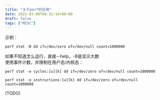 ```yaml
---
title: "关于perf的应用"
date: 2025-03-09T08:31:14+08:00
draft: false
tags: ["MISC"]
---
```


示例：  
```shell
perf stat -B dd if=/dev/zero of=/dev/null count=1000000
```
如果不知道怎么运行，直接--help，-B是显示大数  
使用事件计数，并限制在用户态/内核态：
```shell
perf stat -e cycles:[u][k] dd if=/dev/zero of=/dev/null count=1000000
```
```shell
perf stat -e instructions:[u][k] dd if=/dev/zero of=/dev/null count=1000000
```
(TODO)